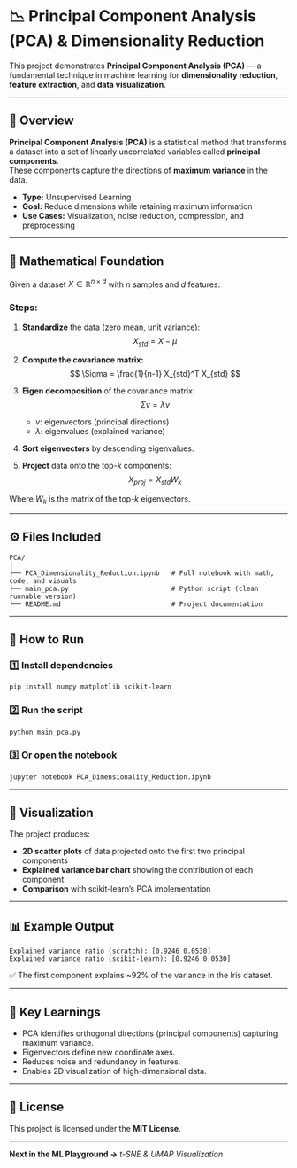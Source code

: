 
# 📉 Principal Component Analysis (PCA) & Dimensionality Reduction

This project demonstrates **Principal Component Analysis (PCA)** — a fundamental technique in machine learning for **dimensionality reduction**, **feature extraction**, and **data visualization**.

---

## 📘 Overview

**Principal Component Analysis (PCA)** is a statistical method that transforms a dataset into a set of linearly uncorrelated variables called **principal components**.  
These components capture the directions of **maximum variance** in the data.

- **Type:** Unsupervised Learning  
- **Goal:** Reduce dimensions while retaining maximum information  
- **Use Cases:** Visualization, noise reduction, compression, and preprocessing

---

## 🧮 Mathematical Foundation

Given a dataset $X \in \mathbb{R}^{n \times d}$ with $n$ samples and $d$ features:

### Steps:

1. **Standardize** the data (zero mean, unit variance):  
   $$
   X_{std} = X - \mu
   $$

2. **Compute the covariance matrix:**  
   $$
   \Sigma = \frac{1}{n-1} X_{std}^T X_{std}
   $$

3. **Eigen decomposition** of the covariance matrix:  
   $$
   \Sigma v = \lambda v
   $$
   - $v$: eigenvectors (principal directions)  
   - $\lambda$: eigenvalues (explained variance)

4. **Sort eigenvectors** by descending eigenvalues.

5. **Project** data onto the top-$k$ components:  
   $$
   X_{proj} = X_{std} W_k
   $$

Where $W_k$ is the matrix of the top-$k$ eigenvectors.

---

## ⚙️ Files Included

```
PCA/
│
├── PCA_Dimensionality_Reduction.ipynb   # Full notebook with math, code, and visuals
├── main_pca.py                          # Python script (clean runnable version)
└── README.md                            # Project documentation
```

---

## 🚀 How to Run

### 1️⃣ Install dependencies
```bash
pip install numpy matplotlib scikit-learn
```

### 2️⃣ Run the script
```bash
python main_pca.py
```

### 3️⃣ Or open the notebook
```bash
jupyter notebook PCA_Dimensionality_Reduction.ipynb
```

---

## 🎨 Visualization

The project produces:

- **2D scatter plots** of data projected onto the first two principal components  
- **Explained variance bar chart** showing the contribution of each component  
- **Comparison** with scikit-learn’s PCA implementation  

---

## 📊 Example Output

```
Explained variance ratio (scratch): [0.9246 0.0530]
Explained variance ratio (scikit-learn): [0.9246 0.0530]
```

✅ The first component explains ~92% of the variance in the Iris dataset.

---

## 🧩 Key Learnings

- PCA identifies orthogonal directions (principal components) capturing maximum variance.  
- Eigenvectors define new coordinate axes.  
- Reduces noise and redundancy in features.  
- Enables 2D visualization of high-dimensional data.  

---

## 📜 License

This project is licensed under the **MIT License**.

---

**Next in the ML Playground →** *t-SNE & UMAP Visualization*
